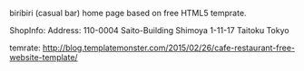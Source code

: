 biribiri (casual bar) home page based on free HTML5 temprate.

ShopInfo:
 Address: 
 110-0004
 Saito-Building Shimoya 1-11-17 Taitoku Tokyo

temrate: http://blog.templatemonster.com/2015/02/26/cafe-restaurant-free-website-template/
